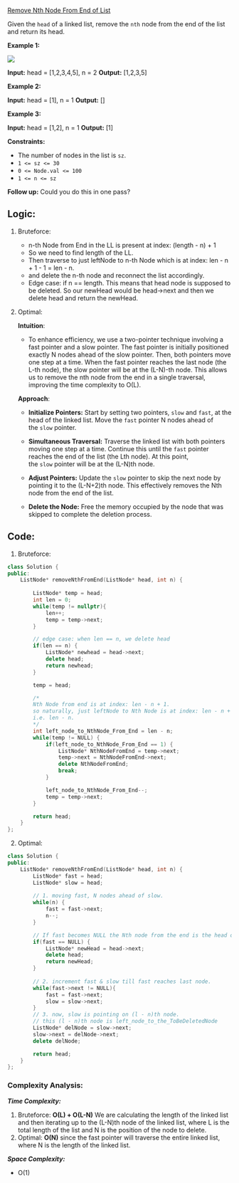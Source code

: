  [Remove Nth Node From End of List](https://leetcode.com/problems/remove-nth-node-from-end-of-list/)

Given the `head` of a linked list, remove the `nth` node from the end of the list and return its head.

**Example 1:**

![](https://assets.leetcode.com/uploads/2020/10/03/remove_ex1.jpg)

**Input:** head = [1,2,3,4,5], n = 2
**Output:** [1,2,3,5]

**Example 2:**

**Input:** head = [1], n = 1
**Output:** []

**Example 3:**

**Input:** head = [1,2], n = 1
**Output:** [1]

**Constraints:**

- The number of nodes in the list is `sz`.
- `1 <= sz <= 30`
- `0 <= Node.val <= 100`
- `1 <= n <= sz`

**Follow up:** Could you do this in one pass?

## **Logic:**

1. Bruteforce:
	- n-th Node from End in the LL is present at index: (length - n) + 1
	- So we need to find length of the LL.
	- Then traverse to just leftNode to n-th Node which is at index: len - n + 1 - 1 = len - n. 
	- and delete the n-th node and reconnect the list accordingly.
	- Edge case: if n == length. This means that head node is supposed to be deleted. So our newHead would be head->next and then we delete head and return the newHead.

2. Optimal:

	**Intuition**:

	- To enhance efficiency, we use a two-pointer technique involving a fast pointer and a slow pointer. The fast pointer is initially positioned exactly N nodes ahead of the slow pointer. Then, both pointers move one step at a time. When the fast pointer reaches the last node (the L-th node), the slow pointer will be at the (L-N)-th node. This allows us to remove the nth node from the end in a single traversal, improving the time complexity to O(L).
	
	**Approach**:
	
	- **Initialize Pointers:** Start by setting two pointers, `slow` and `fast`, at the head of the linked list. Move the `fast` pointer N nodes ahead of the `slow` pointer.
	    
	- **Simultaneous Traversal:** Traverse the linked list with both pointers moving one step at a time. Continue this until the `fast` pointer reaches the end of the list (the Lth node). At this point, the `slow` pointer will be at the (L-N)th node.
	    
	- **Adjust Pointers:** Update the `slow` pointer to skip the next node by pointing it to the (L-N+2)th node. This effectively removes the Nth node from the end of the list.
	    
	- **Delete the Node:** Free the memory occupied by the node that was skipped to complete the deletion process.



## **Code:**

1. Bruteforce:
```cpp
class Solution {
public:
    ListNode* removeNthFromEnd(ListNode* head, int n) {
        
        ListNode* temp = head;
        int len = 0;
        while(temp != nullptr){
            len++;
            temp = temp->next;
        }

        // edge case: when len == n, we delete head
        if(len == n) {
            ListNode* newhead = head->next;
            delete head;
            return newhead;
        }

        temp = head;

        /*
        Nth Node from end is at index: len - n + 1.
        so naturally, just leftNode to Nth Node is at index: len - n + 1 - 1.
        i.e. len - n. 
        */
        int left_node_to_NthNode_From_End = len - n;
        while(temp != NULL) {
            if(left_node_to_NthNode_From_End == 1) {
                ListNode* NthNodeFromEnd = temp->next;
                temp->next = NthNodeFromEnd->next;
                delete NthNodeFromEnd;
                break;
            }

            left_node_to_NthNode_From_End--;
            temp = temp->next;
        }

        return head;
    }
};
```

2. Optimal:
```cpp
class Solution {
public:
    ListNode* removeNthFromEnd(ListNode* head, int n) {
        ListNode* fast = head;
        ListNode* slow = head;
        
        // 1. moving fast, N nodes ahead of slow.
        while(n) {
            fast = fast->next;
            n--;
        }

        // If fast becomes NULL the Nth node from the end is the head of LL.
        if(fast == NULL) {
            ListNode* newHead = head->next;
            delete head;
            return newHead;
        }
        
        // 2. increment fast & slow till fast reaches last node.
        while(fast->next != NULL){
            fast = fast->next;
            slow = slow->next;
        }
        // 3. now, slow is pointing on (l - n)th node.
        // this (l - n)th node is left_node_to_the_ToBeDeletedNode
        ListNode* delNode = slow->next;
        slow->next = delNode->next;
        delete delNode;

        return head;
    }
};
```

### **Complexity Analysis:**

***Time Complexity:***
1. Bruteforce: **O(L) + O(L-N)** We are calculating the length of the linked list and then iterating up to the (L-N)th node of the linked list, where L is the total length of the list and N is the position of the node to delete.
2. Optimal: **O(N)** since the fast pointer will traverse the entire linked list, where N is the length of the linked list.

***Space Complexity:***
- O(1) 
